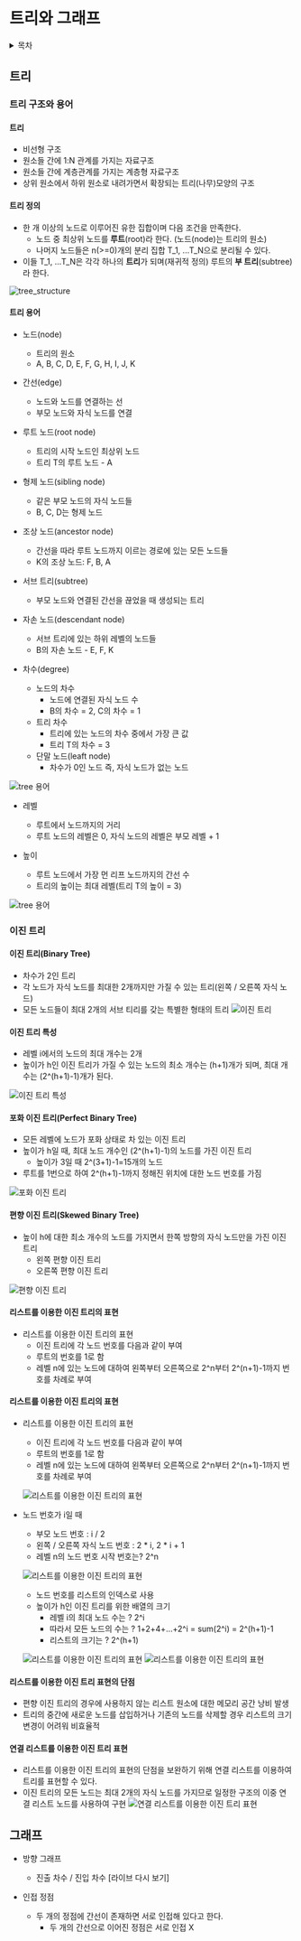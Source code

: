 # 트리와 그래프
<details>
<summary>목차</summary>

1. 트리
- 트리 구조와 용어
- 이진 트리
- 이진 트리 순회

2. 그래프
- 그래프 유형과 표현

3. 참고
- BST
  - 개요
  - 주요연산 - 탐색
  - 주요연산 - 삽입
  - 주요연산 - 삭제

</details>

## 트리
### 트리 구조와 용어
#### 트리
- 비선형 구조
- 원소들 간에 1:N 관계를 가지는 자료구조
- 원소들 간에 계층관계를 가지는 계층형 자료구조
- 상위 원소에서 하위 원소로 내려가면서 확장되는 트리(나무)모양의 구조

#### 트리 정의
- 한 개 이상의 노드로 이루어진 유한 집합이며 다음 조건을 만족한다.
  - 노드 중 최상위 노드를 **루트**(root)라 한다. (노드(node)는 트리의 원소)
  - 나머지 노드들은 n(>=0)개의 분리 집합 T_1, ...T_N으로 분리될 수 있다.
- 이들 T_1, ...T_N은 각각 하나의 **트리**가 되며(재귀적 정의) 루트의 **부 트리**(subtree)라 한다.

![tree_structure](./tree_and_graph_image_file/tree_structure.png)

#### 트리 용어
- 노드(node)
  - 트리의 원소
  - A, B, C, D, E, F, G, H, I, J, K

- 간선(edge)
  - 노드와 노드를 연결하는 선
  - 부모 노드와 자식 노드를 연결

- 루트 노드(root node)
  - 트리의 시작 노드인 최상위 노드
  - 트리 T의 루트 노드 - A

- 형제 노드(sibling node)
  - 같은 부모 노드의 자식 노드들
  - B, C, D는 형제 노드

- 조상 노드(ancestor node)
  - 간선을 따라 루트 노드까지 이르는 경로에 있는 모든 노드들
  - K의 조상 노드: F, B, A

- 서브 트리(subtree)
  - 부모 노드와 연결된 간선을 끊었을 때 생성되는 트리

- 자손 노드(descendant node)
  - 서브 트리에 있는 하위 레벨의 노드들
  - B의 자손 노드 - E, F, K

- 차수(degree)
  - 노드의 차수
    - 노드에 연결된 자식 노드 수
    - B의 차수 = 2, C의 차수 = 1
  - 트리 차수
    - 트리에 있는 노드의 차수 중에서 가장 큰 값
    - 트리 T의 차수 = 3
  - 단말 노드(leaft node)
    - 차수가 0인 노드 즉, 자식 노드가 없는 노드

![tree 용어](./tree_and_graph_image_file/tree_word.png)

- 레벨
  - 루트에서 노드까지의 거리
  - 루트 노드의 레벨은 0, 자식 노드의 레벨은 부모 레벨 + 1

- 높이
  - 루트 노드에서 가장 먼 리프 노드까지의 간선 수
  - 트리의 높이는 최대 레벨(트리 T의 높이 = 3)
  
![tree 용어](./tree_and_graph_image_file/tree_level_height.png)

### 이진 트리
#### 이진 트리(Binary Tree)
- 차수가 2인 트리
- 각 노드가 자식 노드를 최대한 2개까지만 가질 수 있는 트리(왼쪽 / 오른쪽 자식 노드)
- 모든 노드들이 최대 2개의 서브 티리를 갖는 특별한 형태의 트리
![이진 트리](./tree_and_graph_image_file/binary_tree.png)

#### 이진 트리 특성
- 레벨 i에서의 노드의 최대 개수는 2개
- 높이가 h인 이진 트리가 가질 수 있는 노드의 최소 개수는 (h+1)개가 되며, 최대 개수는 (2^(h+1)-1)개가 된다.

![이진 트리 특성](./tree_and_graph_image_file/binary_tree2.png)

#### 포화 이진 트리(Perfect Binary Tree)
- 모든 레벨에 노드가 포화 상태로 차 있는 이진 트리
- 높이가 h일 때, 최대 노드 개수인 (2^(h+1)-1)의 노드를 가진 이진 트리
  - 높이가 3일 때 2^(3+1)-1=15개의 노드
- 루트를 1번으로 하여 2^(h+1)-1까지 정해진 위치에 대한 노드 번호를 가짐

![포화 이진 트리](./tree_and_graph_image_file/perfect_binary_tree.png)

#### 편향 이진 트리(Skewed Binary Tree)
- 높이 h에 대한 최소 개수의 노드를 가지면서 한쪽 방향의 자식 노드만을 가진 이진 트리
  - 왼쪽 편향 이진 트리
  - 오른쪽 편향 이진 트리

![편향 이진 트리](./tree_and_graph_image_file/skewed_binary_tree.png)

#### 리스트를 이용한 이진 트리의 표현
- 리스트를 이용한 이진 트리의 표현
  - 이진 트리에 각 노드 번호를 다음과 같이 부여
  - 루트의 번호를 1로 함
  - 레벨 n에 있는 노드에 대하여 왼쪽부터 오른쪽으로 2^n부터 2^(n+1)-1까지 번호를 차례로 부여

#### 리스트를 이용한 이진 트리의 표현
- 리스트를 이용한 이진 트리의 표현
  - 이진 트리에 각 노드 번호를 다음과 같이 부여
  - 루트의 번호를 1로 함
  - 레벨 n에 있는 노드에 대하여 왼쪽부터 오른쪽으로 2^n부터 2^(n+1)-1까지 번호를 차례로 부여

  ![리스트를 이용한 이진 트리의 표현](./tree_and_graph_image_file/binary_tree_of_using_list1.png)

- 노드 번호가 i일 때
  - 부모 노드 번호 : i / 2
  - 왼쪽 / 오른쪽 자식 노드 번호 : 2 * i, 2 * i + 1
  - 레벨 n의 노드 번호 시작 번호는? 2^n

  ![리스트를 이용한 이진 트리의 표현](./tree_and_graph_image_file/binary_tree_of_using_list2.png)

  - 노드 번호를 리스트의 인덱스로 사용
  - 높이가 h인 이진 트리를 위한 배열의 크기
    - 레벨 i의 최대 노드 수는 ? 2^i
    - 따라서 모든 노드의 수는 ? 1+2+4+...+2^i = sum(2^i) = 2^(h+1)-1
    - 리스트의 크기는 ? 2^(h+1)

  ![리스트를 이용한 이진 트리의 표현](./tree_and_graph_image_file/binary_tree_of_using_list3.png)
  ![리스트를 이용한 이진 트리의 표현](./tree_and_graph_image_file/binary_tree_of_using_list4.png)

#### 리스트를 이용한 이진 트리 표현의 단점
- 편향 이진 트리의 경우에 사용하지 않는 리스트 원소에 대한 메모리 공간 낭비 발생
- 트리의 중간에 새로운 노드를 삽입하거나 기존의 노드를 삭제할 경우 리스트의 크기 변경이 어려워 비효율적

#### 연결 리스트를 이용한 이진 트리 표현
- 리스트를 이용한 이진 트리의 표현의 단점을 보완하기 위해 연결 리스트를 이용하여 트리를 표현할 수 있다.
- 이진 트리의 모든 노드는 최대 2개의 자식 노드를 가지므로 일정한 구조의 이중 연결 리스트 노드를 사용하여 구현
![연결 리스트를 이용한 이진 트리 표현](./tree_and_graph_image_file/연결%20리스트를%20이용한%20이진%20트리%20표현.png)


## 그래프

- 방향 그래프
  - 진출 차수 / 진입 차수 [라이브 다시 보기]


- 인접 정점
  - 두 개의 정점에 간선이 존재하면 서로 인접해 있다고 한다.
    - 두 개의 간선으로 이어진 정점은 서로 인접 X